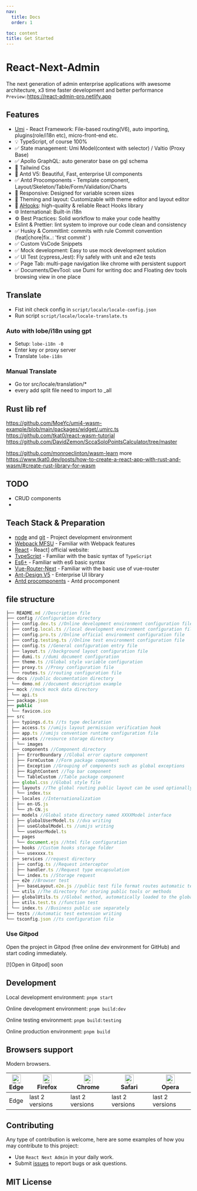 ```yaml
---
nav:
  title: Docs
  order: 1

toc: content
title: Get Started
---
```


# React-Next-Admin

The next generation of admin enterprise applications with awesome architecture, x3 time faster development and better performance `Preview:`<https://react-admin-pro.netlify.app>

## Features

- [Umi](https://umijs.org/) - React Framework: File-based routing(V6), auto importing, plugins(role/i18n etc), micro-front-end etc.
- 💡 TypeScript, of course 100%
- ✅ State management: Umi Model(context with selector) / Valtio (Proxy Base)
- ✅ Apollo GraphQL: auto generator base on gql schema
- 🎨 Tailwind Css
- 💎 Antd V5: Beautiful, Fast, enterprise UI components
- ✅ Antd Procomponents - Template component, Layout/Skeleton/Table/Form/Validation/Charts
- 📱 Responsive: Designed for variable screen sizes
- 🎨 Theming and layout: Customizable with theme editor and layout editor
- 💎 [AHooks](https://ahooks.js.org/hooks): high-quality & reliable React Hooks library
- 🌐 International: Built-in i18n
- ⚙️ Best Practices: Solid workflow to make your code healthy
- Eslint & Prettier: lint system to improve our code clean and consistency
- ✅ Husky & Commitlint: commits with rule Commit convention (feat|chore|fix..: 'first commit' )
- ✅ Custom VsCode Snippets
- ✅ Mock development: Easy to use mock development solution
- ✅ UI Test (cypress,Jest): Fly safely with unit and e2e tests
- ✅ Page Tab: multi-page navigation like chrome with persistent support
- ✅ Documents/DevTool: use Dumi for writing doc and Floating dev tools browsing view in one place

## Translate

- Fist init check config in `script/locale/locale-config.json`
- Run script `script/locale/locale-translate.ts`

### Auto with lobe/i18n using gpt

- Setup: `lobe-i18n -0`
- Enter key or proxy server
- Translate `lobe-i18n`

### Manual Translate

- Go tor src/locale/translation/\*
- every add split file need to import to \_all

## Rust lib ref

<https://github.com/MoeYc/umi4-wasm-example/blob/main/packages/widget/.umirc.ts>
<https://github.com/tkat0/react-wasm-tutorial>
<https://github.com/DavidZemon/SccaSoloPointsCalculator/tree/master>

<https://github.com/monroeclinton/wasm-learn>
more <https://www.tkat0.dev/posts/how-to-create-a-react-app-with-rust-and-wasm/#create-rust-library-for-wasm>

## TODO

- CRUD components
-

## Teach Stack & Preparation

- [node](http://nodejs.org/) and [git](https://git-scm.com/) - Project development environment
- [Webpack MFSU](https://umijs.org/blog/mfsu-faster-than-vite) - Familiar with Webpack features
- [React](https://reactjs.org) - React] official website:
- [TypeScript](https://www.typescriptlang.org/) - Familiar with the basic syntax of `TypeScript`
- [Es6+](http://es6.ruanyifeng.com/) - Familiar with es6 basic syntax
- [Vue-Router-Next](https://next.router.vuejs.org/) - Familiar with the basic use of vue-router
- [Ant-Design V5](https://ant.design) - Enterprise UI library
- [Antd procomponents](https://procomponents.ant.design/) - Antd procomponent

## file structure

```ts
├── README.md //Description file
├── config //Configuration directory
│ ├── config.dev.ts //Online development environment configuration file
│ ├── config.local.ts //local development environment configuration file
│ ├── config.pro.ts //Online official environment configuration file
│ ├── config.testing.ts //Online test environment configuration file
│ ├── config.ts //General configuration entry file
│ ├── layout.ts //background layout configuration file
│ ├── dumi.ts //dumi document configuration
│ ├── theme.ts //Global style variable configuration
│ ├── proxy.ts //Proxy configuration file
│ └── routes.ts //routing configuration file
├── docs //public documentation directory
│ └── demo.md //document description example
├── mock //mock mock data directory
│ └── api.ts
├── package.json
├── public
│ └── favicon.ico
├── src
│ ├── typings.d.ts //ts type declaration
│ ├── access.ts //umijs layout permission verification hook
│ ├── app.ts //umijs convention runtime configuration file
│ ├── assets //resource storage directory
│ │ └── images
│ ├── components //Component directory
│ │ ├── ErrorBoundary //Global error capture component
│ │ ├── FormCustom //Form package component
│ │ ├── Exception //Grouping of components such as global exceptions
│ │ ├── RightContent //Top bar component
│ │ └── TableCustom //Table package component
│ ├── global.css //Global style file
│ ├── layouts //The global routing public layout can be used optionally
│ │ └── index.tsx
│ ├── locales //Internationalization
│ │ ├── en-US.js
│ │ └── zh-CN.js
│ ├── models //Global state directory named XXXXModel interface
│ │ ├── globalUserModel.ts //dva writing
│ │ ├── useGlobalModel.ts //umijs writing
│ │ └── useUserModel.ts
│ ├── pages
│ │ └── document.ejs //html file configuration
│ ├── hooks //Custom hooks storage folder
│ │ └── usexxxx.ts
│ ├── services //request directory
│ │ ├── config.ts //Request interceptor
│ │ ├── handler.ts //Request type encapsulation
│ │ └── index.ts //Storage request
│ ├── e2e //Browser test
│ │ ├── baseLayout.e2e.js //public test file format routes automatic test page
│ └── utils //The directory for storing public tools or methods
│ ├── globalUtils.ts //Global method, automatically loaded to the global when webpack compiles
│ ├── utils.test.ts //function test
│ └── index.ts //Business public use separately
├── tests //Automatic test extension writing
└── tsconfig.json //ts configuration file
```

### Use Gitpod

Open the project in Gitpod (free online dev environment for GitHub) and start coding immediately.

[![Open in Gitpod] soon

## Development

Local development environment: `pnpm start`

Online development environment: `pnpm build:dev`

Online testing environment: `pnpm build:testing`

Online production environment: `pnpm build`

## Browsers support

Modern browsers.

| [<img src="https://raw.githubusercontent.com/alrra/browser-logos/master/src/edge/edge_48x48.png" alt="Edge" width="24px" height="24px" />](http://godban.github.io/browsers-support-badges/)</br>Edge | [<img src="https://raw.githubusercontent.com/alrra/browser-logos/master/src/firefox/firefox_48x48.png" alt="Firefox" width="24px" height="24px" />](http://godban.github.io/browsers-support-badges/)</br>Firefox | [<img src="https://raw.githubusercontent.com/alrra/browser-logos/master/src/chrome/chrome_48x48.png" alt="Chrome" width="24px" height="24px" />](http://godban.github.io/browsers-support-badges/)</br>Chrome | [<img src="https://raw.githubusercontent.com/alrra/browser-logos/master/src/safari/safari_48x48.png" alt="Safari" width="24px" height="24px" />](http://godban.github.io/browsers-support-badges/)</br>Safari | [<img src="https://raw.githubusercontent.com/alrra/browser-logos/master/src/opera/opera_48x48.png" alt="Opera" width="24px" height="24px" />](http://godban.github.io/browsers-support-badges/)</br>Opera |
| --- | --- | --- | --- | --- |
| Edge | last 2 versions | last 2 versions | last 2 versions | last 2 versions |

## Contributing

Any type of contribution is welcome, here are some examples of how you may contribute to this project:

- Use `React Next Admin` in your daily work.
- Submit [issues](https://github.com/next-dev-team/react-next-admin/issues) to report bugs or ask questions.

## MIT License
